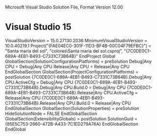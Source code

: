 Microsoft Visual Studio Solution File, Format Version 12.00
# Visual Studio 15
VisualStudioVersion = 15.0.27130.2036
MinimumVisualStudioVersion = 10.0.40219.1
Project("{FAE04EC0-301F-11D3-BF4B-00C04F79EFBC}") = "Santa maria del sol", "colores\Santa maria del sol.csproj", "{7C0DE0C1-689A-4EB1-B493-C7331C73B64B}"
EndProject
Global
	GlobalSection(SolutionConfigurationPlatforms) = preSolution
		Debug|Any CPU = Debug|Any CPU
		Release|Any CPU = Release|Any CPU
	EndGlobalSection
	GlobalSection(ProjectConfigurationPlatforms) = postSolution
		{7C0DE0C1-689A-4EB1-B493-C7331C73B64B}.Debug|Any CPU.ActiveCfg = Debug|Any CPU
		{7C0DE0C1-689A-4EB1-B493-C7331C73B64B}.Debug|Any CPU.Build.0 = Debug|Any CPU
		{7C0DE0C1-689A-4EB1-B493-C7331C73B64B}.Release|Any CPU.ActiveCfg = Release|Any CPU
		{7C0DE0C1-689A-4EB1-B493-C7331C73B64B}.Release|Any CPU.Build.0 = Release|Any CPU
	EndGlobalSection
	GlobalSection(SolutionProperties) = preSolution
		HideSolutionNode = FALSE
	EndGlobalSection
	GlobalSection(ExtensibilityGlobals) = postSolution
		SolutionGuid = {85E5C753-2660-472B-A433-7C1ED279A76A}
	EndGlobalSection
EndGlobal